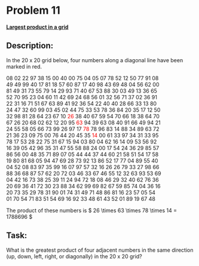 # Problem 11

[**Largest product in a grid**](https://projecteuler.net/problem=11)

## Description:
In the 20 x 20 grid below, four numbers along a diagonal line have been marked in red.

08 02 22 97 38 15 00 40 00 75 04 05 07 78 52 12 50 77 91 08 \
49 49 99 40 17 81 18 57 60 87 17 40 98 43 69 48 04 56 62 00 \
81 49 31 73 55 79 14 29 93 71 40 67 53 88 30 03 49 13 36 65 \
52 70 95 23 04 60 11 42 69 24 68 56 01 32 56 71 37 02 36 91 \
22 31 16 71 51 67 63 89 41 92 36 54 22 40 40 28 66 33 13 80 \
24 47 32 60 99 03 45 02 44 75 33 53 78 36 84 20 35 17 12 50 \
32 98 81 28 64 23 67 10 <span style="color:red">26</span> 38 40 67 59 54 70 66 18 38 64 70 \
67 26 20 68 02 62 12 20 95 <span style="color:red">63</span> 94 39 63 08 40 91 66 49 94 21 \
24 55 58 05 66 73 99 26 97 17 <span style="color:red">78</span> 78 96 83 14 88 34 89 63 72 \
21 36 23 09 75 00 76 44 20 45 35 <span style="color:red">14</span> 00 61 33 97 34 31 33 95 \
78 17 53 28 22 75 31 67 15 94 03 80 04 62 16 14 09 53 56 92 \
16 39 05 42 96 35 31 47 55 58 88 24 00 17 54 24 36 29 85 57 \
86 56 00 48 35 71 89 07 05 44 44 37 44 60 21 58 51 54 17 58 \
19 80 81 68 05 94 47 69 28 73 92 13 86 52 17 77 04 89 55 40 \
04 52 08 83 97 35 99 16 07 97 57 32 16 26 26 79 33 27 98 66 \
88 36 68 87 57 62 20 72 03 46 33 67 46 55 12 32 63 93 53 69 \
04 42 16 73 38 25 39 11 24 94 72 18 08 46 29 32 40 62 76 36 \
20 69 36 41 72 30 23 88 34 62 99 69 82 67 59 85 74 04 36 16 \
20 73 35 29 78 31 90 01 74 31 49 71 48 86 81 16 23 57 05 54 \
01 70 54 71 83 51 54 69 16 92 33 48 61 43 52 01 89 19 67 48

The product of these numbers is $ 26 \times 63 \times 78 \times 14 = 1788696 $

## Task:
What is the greatest product of four adjacent numbers in the same direction (up, down, left, right, or diagonally) in the 20 x 20 grid?
